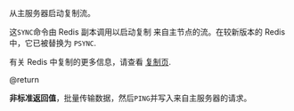 从主服务器启动复制流。

这`SYNC`命令由 Redis 副本调用以启动复制
来自主节点的流。在较新版本的 Redis 中，它已被替换为
`PSYNC`.

有关 Redis 中复制的更多信息，请查看
[复制页][tr].

[tr]: /topics/replication

@return

**非标准返回值**，批量传输数据，然后`PING`并写入来自主服务器的请求。
